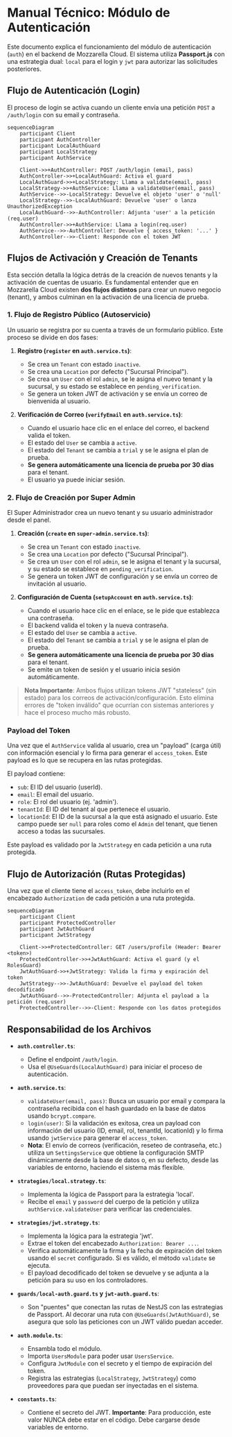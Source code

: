 # Manual Técnico: Módulo de Autenticación

Este documento explica el funcionamiento del módulo de autenticación (`auth`) en el backend de Mozzarella Cloud. El sistema utiliza **Passport.js** con una estrategia dual: `local` para el login y `jwt` para autorizar las solicitudes posteriores.

## Flujo de Autenticación (Login)

El proceso de login se activa cuando un cliente envía una petición `POST` a `/auth/login` con su email y contraseña.

```mermaid
sequenceDiagram
    participant Client
    participant AuthController
    participant LocalAuthGuard
    participant LocalStrategy
    participant AuthService

    Client->>+AuthController: POST /auth/login (email, pass)
    AuthController->>+LocalAuthGuard: Activa el guard
    LocalAuthGuard->>+LocalStrategy: Llama a validate(email, pass)
    LocalStrategy->>+AuthService: Llama a validateUser(email, pass)
    AuthService-->>-LocalStrategy: Devuelve el objeto 'user' o 'null'
    LocalStrategy-->>-LocalAuthGuard: Devuelve 'user' o lanza UnauthorizedException
    LocalAuthGuard-->>-AuthController: Adjunta 'user' a la petición (req.user)
    AuthController->>+AuthService: Llama a login(req.user)
    AuthService-->>-AuthController: Devuelve { access_token: '...' }
    AuthController-->>-Client: Responde con el token JWT
```

## Flujos de Activación y Creación de Tenants

Esta sección detalla la lógica detrás de la creación de nuevos tenants y la activación de cuentas de usuario. Es fundamental entender que en Mozzarella Cloud existen **dos flujos distintos** para crear un nuevo negocio (tenant), y ambos culminan en la activación de una licencia de prueba.

### 1. Flujo de Registro Público (Autoservicio)

Un usuario se registra por su cuenta a través de un formulario público. Este proceso se divide en dos fases:

1.  **Registro (`register` en `auth.service.ts`)**:
    -   Se crea un `Tenant` con estado `inactive`.
    -   Se crea una `Location` por defecto ("Sucursal Principal").
    -   Se crea un `User` con el rol `admin`, se le asigna el nuevo tenant y la sucursal, y su estado se establece en `pending_verification`.
    -   Se genera un token JWT de activación y se envía un correo de bienvenida al usuario.

2.  **Verificación de Correo (`verifyEmail` en `auth.service.ts`)**:
    -   Cuando el usuario hace clic en el enlace del correo, el backend valida el token.
    -   El estado del `User` se cambia a `active`.
    -   El estado del `Tenant` se cambia a `trial` y se le asigna el plan de prueba.
    -   **Se genera automáticamente una licencia de prueba por 30 días** para el tenant.
    -   El usuario ya puede iniciar sesión.

### 2. Flujo de Creación por Super Admin

El Super Administrador crea un nuevo tenant y su usuario administrador desde el panel.

1.  **Creación (`create` en `super-admin.service.ts`)**:
    -   Se crea un `Tenant` con estado `inactive`.
    -   Se crea una `Location` por defecto ("Sucursal Principal").
    -   Se crea un `User` con el rol `admin`, se le asigna el tenant y la sucursal, y su estado se establece en `pending_verification`.
    -   Se genera un token JWT de configuración y se envía un correo de invitación al usuario.

2.  **Configuración de Cuenta (`setupAccount` en `auth.service.ts`)**:
    -   Cuando el usuario hace clic en el enlace, se le pide que establezca una contraseña.
    -   El backend valida el token y la nueva contraseña.
    -   El estado del `User` se cambia a `active`.
    -   El estado del `Tenant` se cambia a `trial` y se le asigna el plan de prueba.
    -   **Se genera automáticamente una licencia de prueba por 30 días** para el tenant.
    -   Se emite un token de sesión y el usuario inicia sesión automáticamente.

> **Nota Importante**: Ambos flujos utilizan tokens JWT "stateless" (sin estado) para los correos de activación/configuración. Esto elimina errores de "token inválido" que ocurrían con sistemas anteriores y hace el proceso mucho más robusto.

### Payload del Token

Una vez que el `AuthService` valida al usuario, crea un "payload" (carga útil) con información esencial y lo firma para generar el `access_token`. Este payload es lo que se recupera en las rutas protegidas.

El payload contiene:
*   `sub`: El ID del usuario (userId).
*   `email`: El email del usuario.
*   `role`: El rol del usuario (ej. 'admin').
*   `tenantId`: El ID del tenant al que pertenece el usuario.
*   `locationId`: El ID de la sucursal a la que está asignado el usuario. Este campo puede ser `null` para roles como el `Admin` del tenant, que tienen acceso a todas las sucursales.

Este payload es validado por la `JwtStrategy` en cada petición a una ruta protegida.

## Flujo de Autorización (Rutas Protegidas)

Una vez que el cliente tiene el `access_token`, debe incluirlo en el encabezado `Authorization` de cada petición a una ruta protegida.

```mermaid
sequenceDiagram
    participant Client
    participant ProtectedController
    participant JwtAuthGuard
    participant JwtStrategy

    Client->>+ProtectedController: GET /users/profile (Header: Bearer <token>)
    ProtectedController->>+JwtAuthGuard: Activa el guard (y el RolesGuard)
    JwtAuthGuard->>+JwtStrategy: Valida la firma y expiración del token
    JwtStrategy-->>-JwtAuthGuard: Devuelve el payload del token decodificado
    JwtAuthGuard-->>-ProtectedController: Adjunta el payload a la petición (req.user)
    ProtectedController-->>-Client: Responde con los datos protegidos
```

## Responsabilidad de los Archivos

*   **`auth.controller.ts`**:
    *   Define el endpoint `/auth/login`.
    *   Usa el `@UseGuards(LocalAuthGuard)` para iniciar el proceso de autenticación.

*   **`auth.service.ts`**:
    *   `validateUser(email, pass)`: Busca un usuario por email y compara la contraseña recibida con el hash guardado en la base de datos usando `bcrypt.compare`.
    *   `login(user)`: Si la validación es exitosa, crea un payload con información del usuario (ID, email, rol, tenantId, locationId) y lo firma usando `jwtService` para generar el `access_token`.
    *   **Nota**: El envío de correos (verificación, reseteo de contraseña, etc.) utiliza un `SettingsService` que obtiene la configuración SMTP dinámicamente desde la base de datos o, en su defecto, desde las variables de entorno, haciendo el sistema más flexible.

*   **`strategies/local.strategy.ts`**:
    *   Implementa la lógica de Passport para la estrategia 'local'.
    *   Recibe el `email` y `password` del cuerpo de la petición y utiliza `authService.validateUser` para verificar las credenciales.

*   **`strategies/jwt.strategy.ts`**:
    *   Implementa la lógica para la estrategia 'jwt'.
    *   Extrae el token del encabezado `Authorization: Bearer ...`.
    *   Verifica automáticamente la firma y la fecha de expiración del token usando el `secret` configurado. Si es válido, el método `validate` se ejecuta.
    *   El payload decodificado del token se devuelve y se adjunta a la petición para su uso en los controladores.

*   **`guards/local-auth.guard.ts` y `jwt-auth.guard.ts`**:
    *   Son "puentes" que conectan las rutas de NestJS con las estrategias de Passport. Al decorar una ruta con `@UseGuards(JwtAuthGuard)`, se asegura que solo las peticiones con un JWT válido puedan acceder.

*   **`auth.module.ts`**:
    *   Ensambla todo el módulo.
    *   Importa `UsersModule` para poder usar `UsersService`.
    *   Configura `JwtModule` con el secreto y el tiempo de expiración del token.
    *   Registra las estrategias (`LocalStrategy`, `JwtStrategy`) como proveedores para que puedan ser inyectadas en el sistema.

*   **`constants.ts`**:
    *   Contiene el secreto del JWT. **Importante**: Para producción, este valor NUNCA debe estar en el código. Debe cargarse desde variables de entorno.